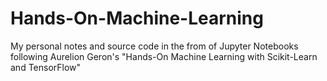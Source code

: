 # Hands-On-Machine-Learning
My personal notes and source code in the from of Jupyter Notebooks following Aurelion Geron's "Hands-On Machine Learning with Scikit-Learn and TensorFlow"
